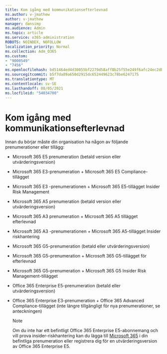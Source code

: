 ```yaml
---
title: Kom igång med kommunikationsefterlevnad
ms.author: v-jmathew
author: v-jmathew
manager: dansimp
ms.audience: Admin
ms.topic: article
ms.service: o365-administration
ROBOTS: NOINDEX, NOFOLLOW
localization_priority: Normal
ms.collection: Adm_O365
ms.custom:
- "9000549"
- "7456"
ms.openlocfilehash: bd51464ed4d30055bf2279d58aff8b25f55e249f6afc24ec2db227a1e9bdfbad
ms.sourcegitcommit: b5f7da89a650d2915dc652449623c78be6247175
ms.translationtype: MT
ms.contentlocale: sv-SE
ms.lasthandoff: 08/05/2021
ms.locfileid: "54034700"
---
```

# <a name="get-started-with-communication-compliance"></a>Kom igång med kommunikationsefterlevnad

Innan du börjar måste din organisation ha någon av följande prenumerationer eller tillägg:

* Microsoft 365 E5 prenumeration (betald version eller utvärderingsversion)
* Microsoft 365 E3-prenumeration + Microsoft 365 E5 Compliance-tillägget
* Microsoft 365 E3 -prenumerationen + Microsoft 365 E5-tillägget Insider Risk Management
* Microsoft 365 A5 prenumeration (betald version eller utvärderingsversion)
* Microsoft 365 A3 prenumeration + Microsoft 365 A5 tillägget efterlevnad
* Microsoft 365 A3 -prenumerationen + Microsoft 365 A5-tillägget Insider riskhantering
* Microsoft 365 G5-prenumeration (betald eller utvärderingsversion)
* Microsoft 365 G5-prenumeration + Microsoft 365 G5-tillägget för efterlevnad
* Microsoft 365 G5-prenumeration + Microsoft 365 G5 Insider Risk Management-tillägget
* Office 365 Enterprise E5-prenumeration (betald eller utvärderingsversion)
* Office 365 Enterprise E3-prenumeration + Office 365 Advanced Compliance-tillägget (inte längre tillgängligt för nya prenumerationer, se anteckningen)

    > [!NOTE]
    > Om du inte har ett befintligt Office 365 Enterprise E5-abonnemang och vill prova insider-riskhantering kan du lägga till [Microsoft 365](https://go.microsoft.com/fwlink/?linkid=2130508) i din befintliga prenumeration eller registrera dig för en utvärderingsversion av Office 365 Enterprise E5.
